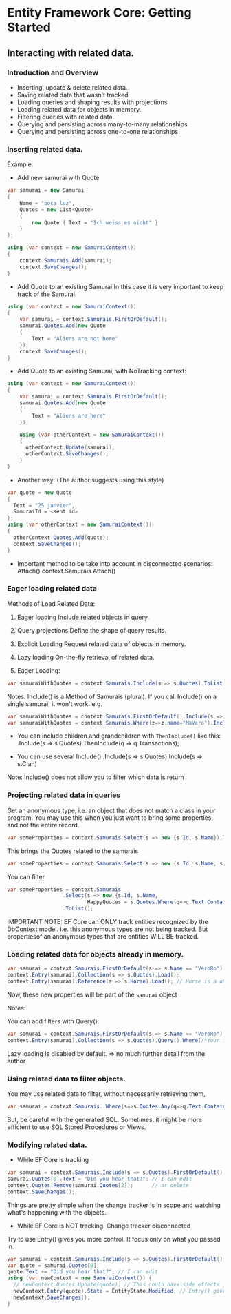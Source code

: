 # Entity Framework Core: Getting Started

## Interacting with related data.


### Introduction and Overview

  - Inserting, update & delete related data.
  - Saving related data that wasn't tracked
  - Loading queries and shaping results with projections
  - Loading related data for objects in memory.
  - Filtering queries with related data.
  - Querying and persisting across many-to-many relationships
  - Querying and persisting across one-to-one relationships



### Inserting related data.

Example:

- Add new samurai with Quote
```cs
var samurai = new Samurai
{
    Name = "poca luz",
    Quotes = new List<Quote>
    {
        new Quote { Text = "Ich weiss es nicht" }
    }
};

using (var context = new SamuraiContext())
{
    context.Samurais.Add(samurai);
    context.SaveChanges();
}
```

- Add Quote to an existing Samurai
  In this case it is very important to keep track of the Samurai.
```cs
using (var context = new SamuraiContext())
{
    var samurai = context.Samurais.FirstOrDefault();
    samurai.Quotes.Add(new Quote
    {
        Text = "Aliens are not here"
    });
    context.SaveChanges();
}
```

- Add Quote to an existing Samurai, with NoTracking context:
```cs
using (var context = new SamuraiContext())
{
    var samurai = context.Samurais.FirstOrDefault();
    samurai.Quotes.Add(new Quote
    {
        Text = "Aliens are here"
    });

    using (var otherContext = new SamuraiContext())
    {
      otherContext.Update(samurai);
      otherContext.SaveChanges();      
    }
}
```

- Another way: (The author suggests using this style)
```cs
var quote = new Quote
{
  Text = "25 janvier",
  SamuraiId = <sent id>
};
using (var otherContext = new SamuraiContext())
{
  otherContext.Quotes.Add(quote);
  context.SaveChanges();      
}
```


* Important method to be take into account in disconnected scenarios: Attach()
    context.Samurais.Attach()




### Eager loading related data


Methods of Load Related Data:
  1. Eager loading
      Include related objects in query.
  2. Query projections
      Define the shape of query results.
  3. Explicit Loading
      Request related data of objects in memory.
  4. Lazy loading
      On-the-fly retrieval of related data.

1. Eager Loading:

```cs
var samuraiWithQuotes = context.Samurais.Include(s => s.Quotes).ToList();
```

Notes:  Include() is a Method of Samurais (plural). If you call Include() on a single samurai, it won't work.
e.g.
```cs
var samuraiWithQuotes = context.Samurais.FirstOrDefault().Include(s => s.Quotes).ToList(); // This will NOT work
var samuraiWithQuotes = context.Samurais.Where(z=>z.name="MaVero").Include(s => s.Quotes).ToList(); // This will NOT work
```

* You can include children and grandchildren with `ThenInclude()` like this:
    .Include(s => s.Quotes).ThenInclude(q => q.Transactions);

* You can use several Include()
    .Include(s => s.Quotes).Include(s => s.Clan)

Note: Include() does not allow you to filter which data is return



### Projecting related data in queries

Get an anonymous type, i.e. an object that does not match a class in your program. You may use this when you just want to bring some properties, and not the entire record.

```cs
var someProperties = context.Samurais.Select(s => new {s.Id, s.Name}).ToList();
```

This brings the Quotes related to the samurais
```cs
var someProperties = context.Samurais.Select(s => new {s.Id, s.Name, s.Quotes}).ToList();
```

You can filter
```cs
var someProperties = context.Samurais
                  .Select(s => new {s.Id, s.Name,
                          HappyQuotes = s.Quotes.Where(q=>q.Text.Contains("happy")) })
                  .ToList();
```

IMPORTANT NOTE:
EF Core can ONLY track entities recognized by the DbContext model. i.e. this anonymous types are not being tracked.
But propertiesof an anonymous types that are entities WILL BE tracked.


### Loading related data for objects already in memory.


```cs
var samurai = context.Samurais.FirstOrDefault(s => s.Name == "VeroRo");
context.Entry(samurai).Collection(s => s.Quotes).Load();
context.Entry(samurai).Reference(s => s.Horse).Load(); // Horse is a one to one relationship.
```

Now, these new properties will be part of the `samurai` object

Notes:

You can add filters with Query():
```cs
var samurai = context.Samurais.FirstOrDefault(s => s.Name == "VeroRo");
context.Entry(samurai).Collection(s => s.Quotes).Query().Where(/*Your filter*/).Load();
```


Lazy loading is disabled by default. => no much further detail from the author




### Using related data to filter objects.

You may use related data to filter, without necessarily retrieving them,
```cs
var samurai = context.Samurais..Where(s=>s.Quotes.Any(q=>q.Text.Contains("happy"))).ToList();
```

But, be careful with the generated SQL. Sometimes, it might be more efficient to use SQL Stored Procedures or Views.


### Modifying related data.

* While EF Core is tracking

```cs
var samurai = context.Samurais.Include(s => s.Quotes).FirstOrDefault();
samurai.Quotes[0].Text = "Did you hear that?"; // I can edit
context.Quotes.Remove(samurai.Quotes[2]);      // or delete
context.SaveChanges();
```

Things are pretty simple when the change tracker is in scope and watching what's happening with the objects.


* While EF Core is NOT tracking. Change tracker disconnected

Try to use Entry() gives you more control. It focus only on what you passed in.

```cs
var samurai = context.Samurais.Include(s => s.Quotes).FirstOrDefault();
var quote = samurai.Quotes[0];
quote.Text += "Did you hear that?"; // I can edit
using (var newContext = new SamuraiContext()) {
  // newContext.Quotes.Update(quote); // This could have side effects
  newContext.Entry(quote).State = EntityState.Modified; // Entry() gives you more control. It focus only on what you passed in.
  newContext.SaveChanges();
}
```
